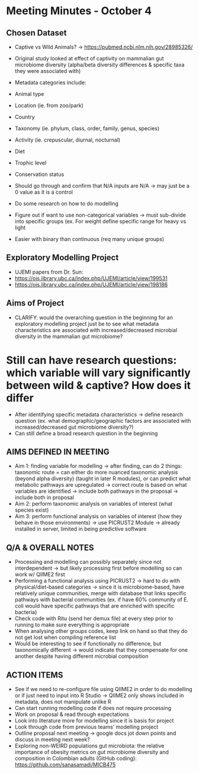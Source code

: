 # Meeting Minutes - October 4

## Chosen Dataset
* Captive vs Wild Animals? -> https://pubmed.ncbi.nlm.nih.gov/28985326/
* Original study looked at effect of captivity on mammalian gut microbiome diversity (alpha/beta diversity differences & specific taxa they were associated with)
* Metadata categories include: 
* Animal type
* Location (ie. from zoo/park)
* Country
* Taxonomy (ie. phylum, class, order, family, genus, species)
* Activity (ie. crepuscular, diurnal, nocturnal)
* Diet
* Trophic level
* Conservation status

* Should go through and confirm that N/A inputs are N/A -> may just be a  0 value as it is a control 
* Do some research on how to do modelling
* Figure out if want to use non-categorical variables -> must sub-divide into specific groups (ex. For weight define specific range for heavy vs light
* Easier with binary than continuous (req many unique groups)

## Exploratory Modelling Project 
* UJEMI papers from Dr. Sun: ​​
* https://ojs.library.ubc.ca/index.php/UJEMI/article/view/199531 
* https://ojs.library.ubc.ca/index.php/UJEMI/article/view/198186 

## Aims of Project
* CLARIFY: would the overarching question in the beginning for an exploratory modelling project just be to see what metadata characteristics are associated with increased/decreased microbial diversity in the mammalian gut microbiome? 
#  Still can have research questions: which variable will vary significantly between wild & captive? How does it differ
* After identifying specific metadata characteristics -> define research question (ex. what demographic/geographic factors are associated with increased/decreased gut microbiome diversity?)
* Can still define a broad research question in the beginning 

## AIMS DEFINED IN MEETING
* Aim 1: finding variable for modelling -> after finding, can do 2 things: taxonomic route = can either do more nuanced taxonomic analysis (beyond alpha diversity) (taught in later R modules), or can predict what metabolic pathways are upregulated -> correct route is based on what variables are identified -> include both pathways in the proposal → include both in proposal 
* Aim 2: perform taxonomic analysis on variables of interest (what species exist)
* Aim 3: perform functional analysis on variables of interest (how they behave in those environments) -> use PICRUST2 Module -> already installed in server, limited in being predictive software

## Q/A & OVERALL NOTES
* Processing and modelling can possibly separately since not interdependent → but likely processing first before modelling so can work w/ QIIME2 first
* Performing a functional analysis using PICRUST2 -> hard to do with physical/diet-based categories -> since it is microbiome-based, have relatively unique communities, merge with database that links specific pathways with bacterial communities (ex. if have 60% community of E. coli would have specific pathways that are enriched with specific bacteria) 
* Check code with Ritu (send her demux file) at every step prior to running to make sure everything is appropriate
* When analysing other groups codes, keep link on hand so that they do not get lost when compiling reference list
* Would be interesting to see if functionally no difference, but taxonomically different -> would indicate that they compensate for one another despite having different microbial composition

## ACTION ITEMS
* See if we need to re-configure file using QIIME2 in order to do modelling or if just need to input into R Studio → QIIME2 only shows included in metadata, does not manipulate unlike R
* Can start running modelling code if does not require processing
* Work on proposal & read through expectations
* Look into literature more for modelling since it is basis for project
* Look through code from previous teams’ modelling project
* Outline proposal next meeting → google docs jot down points and discuss in meeting next week?
* Exploring  non-WEIRD  populations  gut  microbiota:  the relative  importance  of  obesity  metrics  on  gut  microbiome diversity and composition in Colombian adults (GitHub coding): https://github.com/sanasamadi/MICB475 
